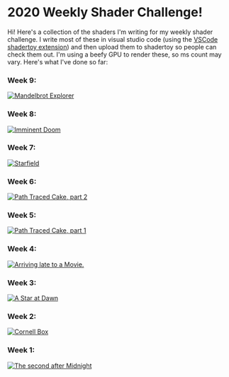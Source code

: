 # 2020 Weekly Shader Challenge!

Hi! Here's a collection of the shaders I'm writing for my weekly shader challenge. I write most of these in visual studio code (using the [VSCode shadertoy extension](https://marketplace.visualstudio.com/items?itemName=stevensona.shader-toy)) and then upload them to shadertoy so people can check them out. I'm using a beefy GPU to render these, so ms count may vary. Here's what I've done so far:

### Week 9:
[![Mandelbrot Explorer](https://user-images.githubusercontent.com/11263073/75629367-7c51fc00-5bd9-11ea-8da8-809e2b72aa1c.png)](https://www.shadertoy.com/view/3tGXRy)

### Week 8:
[![Imminent Doom](https://user-images.githubusercontent.com/11263073/75113789-996e5400-5648-11ea-8087-e187ee738e6f.png)](https://www.shadertoy.com/view/wtVSzm)

### Week 7:
[![Starfield](https://user-images.githubusercontent.com/11263073/74598346-e0b47d80-5067-11ea-9b6d-42d9aa0ee13d.png)](https://www.shadertoy.com/view/wtcXWX)

### Week 6:
[![Path Traced Cake, part 2](https://user-images.githubusercontent.com/11263073/74107191-7b432700-4b65-11ea-8ed8-700088c07fb0.png)](https://www.shadertoy.com/view/wldSzB)

### Week 5:
[![Path Traced Cake, part 1](https://user-images.githubusercontent.com/11263073/73610281-7c0c1400-45cd-11ea-8137-be8b6aa7d277.png)](https://www.shadertoy.com/view/3ldSR7)

### Week 4:
[![Arriving late to a Movie.](https://user-images.githubusercontent.com/11263073/73137897-cf71e580-4054-11ea-9a49-8e2adec5e716.png)](https://www.shadertoy.com/view/wly3Wc)

### Week 3:
[![A Star at Dawn](https://user-images.githubusercontent.com/11263073/72682913-527dc380-3aca-11ea-8d5e-1462e20d182e.png)](https://www.shadertoy.com/view/WlG3Rc)


### Week 2:
[![Cornell Box](https://user-images.githubusercontent.com/11263073/72219453-357f4880-353e-11ea-9183-8573624c3e80.png)](https://www.shadertoy.com/view/3tKGW1)


### Week 1:
[![The second after Midnight](https://user-images.githubusercontent.com/11263073/71779494-b2467b80-2fae-11ea-9234-6e0ee3f282d9.png)](https://www.shadertoy.com/view/wtK3Rz)



